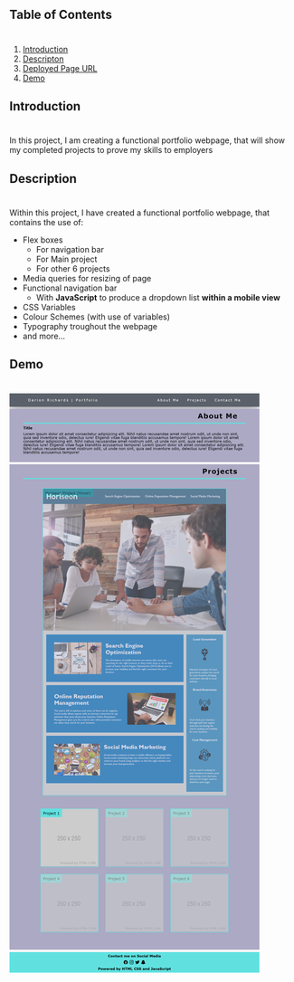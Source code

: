 ## **Table of Contents**
#
1.  [Introduction](#introduction)
2.  [Descripton](#description)
3.  [Deployed Page URL](#deployed-page-url)
4.  [Demo](#demo)


## **Introduction**
#

In this project, I am creating a functional portfolio webpage, that will show my completed projects to prove my skills to employers

## **Description** 
#

Within this project, I have created a functional portfolio webpage, that contains the use of:

- Flex boxes
    * For navigation bar
    * For Main project
    * For other 6 projects
- Media queries for resizing of page
- Functional navigation bar
    * With **JavaScript** to produce a dropdown list **within a mobile view**
- CSS Variables
- Colour Schemes (with use of variables)
- Typography troughout the webpage
- and more...

## Demo
#

<img src="assets\demo\demo_page.png">




